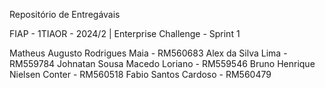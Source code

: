 Repositório de Entregávais

FIAP - 1TIAOR - 2024/2 | Enterprise Challenge - Sprint 1

Matheus Augusto Rodrigues Maia - RM560683
Alex da Silva Lima - RM559784
Johnatan Sousa Macedo Loriano - RM559546
Bruno Henrique Nielsen Conter - RM560518
Fabio Santos Cardoso - RM560479
